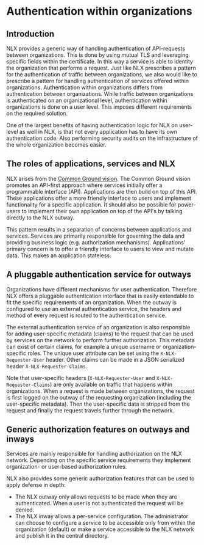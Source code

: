 # Authentication within organizations

## Introduction
NLX provides a generic way of handling authentication of API-requests between organizations. This is done by using mutual TLS and leveraging specific fields within the certificate. In this way a service is able to identity the organization that performs a request. Just like NLX prescribes a pattern for the authentication of traffic between organizations, we also would like to prescribe a pattern for handling authentication of services offered within organizations. Authentication within organizations differs from authentication between organizations. While traffic between organizations is authenticated on an organizational level, authentication within organizations is done on a user level. This imposes different requirements on the required solution.

One of the largest benefits of having authentication logic for NLX on user-level as well in NLX, is that not every application has to have its own authentication code. Also performing security audits on the infrastructure of the whole organization becomes easier.

## The roles of applications, services and NLX
NLX arises from the [Common Ground vision](https://github.com/VNG-Realisatie/common-ground). The Common Ground vision promotes an API-first approach where services initially offer a programmable interface (API). Applications are then build on top of this API. These applications offer a more friendly interface to users and implement functionality for a specific application. It should also be possible for power-users to implement their own application on top of the API's by talking directly to the NLX outway.

This pattern results in a separation of concerns between applications and services. Services are primarily responsible for governing the data and providing business logic (e.g. authorization mechanisms). Applications' primary concern is to offer a friendly interface to users to view and mutate data. This makes an application stateless.

## A pluggable authentication service for outways
Organizations have different mechanisms for user authentication. Therefore NLX offers a pluggable authentication interface that is easily extendable to fit the specific requirements of an organization. When the outway is configured to use an external authentication service, the headers and method of every request is routed to the authentication service.

The external authentication service of an organization is also responsible for adding user-specific metadata (claims) to the request that can be used by services on the network to perform further authorization. This metadata can exist of certain claims, for example a unique username or organization-specific roles. The unique user attribute can be set using the `X-NLX-Requester-User` header. Other claims can be made in a JSON serialized header `X-NLX-Requester-Claims`.

Note that user-specific headers (`X-NLX-Requester-User` and `X-NLX-Requester-Claims`) are only available on traffic that happens within organizations. When a request is made between organizations, the request is first logged on the outway of the requesting organization (including the user-specific metadata). Then the user-specific data is stripped from the request and finally the request travels further through the network.

## Generic authorization features on outways and inways
Services are mainly responsible for handling authorization on the NLX network. Depending on the specific service requirements they implement organization- or user-based authorization rules.

NLX also provides some generic authorization features that can be used to apply defense in depth:

- The NLX outway only allows requests to be made when they are authenticated. When a user is not authenticated the request will be denied.
- The NLX inway allows a per-service configuration. The administrator can choose to configure a service to be accessible only from within the organization (default) or make a service accessible to the NLX network and publish it in the central directory.
